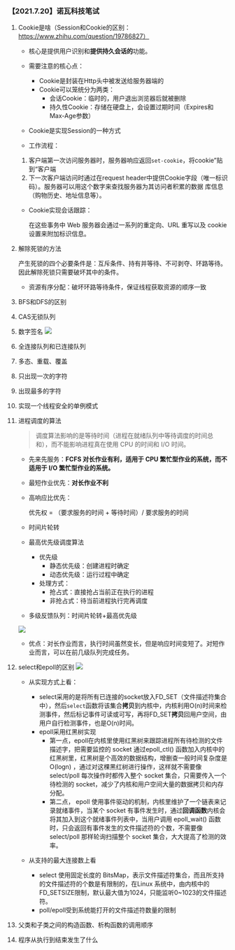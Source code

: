 ### 【2021.7.20】诺瓦科技笔试

1. Cookie是啥（Session和Cookie的区别：https://www.zhihu.com/question/19786827）
   
   - 核心是提供用户识别和**提供持久会话的**功能。

   - 需要注意的核心点：
     - Cookie是封装在Http头中被发送给服务器端的
     - Cookie可以笼统分为两类：
       - 会话Cookie：临时的，用户退出浏览器后就被删除
       - 持久性Cookie：存储在硬盘上，会设置过期时间（Expires和Max-Age参数）
   - Cookie是实现Session的一种方式

   - 工作流程：
   1. 客户端第一次访问服务器时，服务器响应返回`set-cookie`，将cookie”贴到“客户端
   2. 下一次客户端访问时通过在request header中提供Cookie字段（唯一标识码）。服务器可以用这个数字来查找服务器为其访问者积累的数据
库信息（购物历史、地址信息等）。

   - Cookie实现会话跟踪：
  
        在这些事务中 Web 服务器会通过一系列的重定向、URL 重写以及 cookie 设置来附加标识信息。

2. 解除死锁的方法
   
   产⽣死锁的四个必要条件是：互斥条件、持有并等待、不可剥夺、环路等待。因此解除死锁只需要破坏其中的条件。

   - 资源有序分配：破坏环路等待条件，保证线程获取资源的顺序一致
3. BFS和DFS的区别
4. CAS无锁队列
5. 数字签名
   ![](https://gblobscdn.gitbook.com/assets%2F-MRP-_mTHVixnnXPCTr3%2F-Mf6gTon76CdutXuS6wv%2F-Mf79JlAQvEhHK0b9njp%2Fimage.png?alt=media&token=1003b7c5-9ee2-4714-b18c-67444571c27e)
6. 全连接队列和已连接队列
7. 多态、重载、覆盖
8. 只出现一次的字符
9.  出现最多的字符
10.  实现一个线程安全的单例模式
11. 进程调度的算法
    
    > 调度算法影响的是等待时间（进程在就绪队列中等待调度的时间总和），⽽不能影响进程真在使⽤ CPU 的时间和 I/O 时间。

    - 先来先服务：**FCFS 对⻓作业有利，适⽤于 CPU 繁忙型作业的系统，⽽不适⽤于 I/O 繁忙型作业的系统。**
    - 最短作业优先：**对长作业不利**
    - 高响应比优先：

        优先权 = （要求服务的时间 + 等待时间）/ 要求服务的时间

    - 时间片轮转
    - 最⾼优先级调度算法
      - 优先级
        - 静态优先级：创建进程时确定
        - 动态优先级：运行过程中确定
      - 处理方式：
        - 抢占式：直接抢占当前正在执行的进程
        - 非抢占式：待当前进程执行完再调度

    - 多级反馈队列：时间片轮转+最高优先级
  
    ![](https://gblobscdn.gitbook.com/assets%2F-MRP-_mTHVixnnXPCTr3%2F-Mf6gTon76CdutXuS6wv%2F-Mf6gX0jx_75nuD3OvB9%2Fimage.png?alt=media&token=c6fa33ef-723a-4811-9bde-cbac54cbc2b2)
      - 优点：对长作业而言，执行时间虽然变长，但是响应时间变短了。对短作业而言，可以在前几级队列完成任务。
12. select和epoll的区别
    ![](https://gblobscdn.gitbook.com/assets%2F-MRP-_mTHVixnnXPCTr3%2F-Mf6gTon76CdutXuS6wv%2F-Mf6tKqUofQwz8oQQFWN%2Fimage.png?alt=media&token=8bb20608-ba3f-4515-8689-da9a5d9ebdec)
    - 从实现方式上看：
      - select采用的是将所有已连接的socket放入FD_SET（文件描述符集合中），然后`select`函数将该集合**拷贝**到内核中，内核利用O(n)时间来检测事件，然后标记事件可读或可写，再将FD_SET**拷贝**回用户空间，由用户自行检测事件，也是O(n)时间。
      - epoll采用红黑树实现
        - 第⼀点，epoll在内核⾥使⽤红⿊树来跟踪进程所有待检测的⽂件描述字，把需要监控的 socket 通过epoll_ctl() 函数加⼊内核中的红⿊树⾥，红⿊树是个⾼效的数据结构，增删查⼀般时间复杂度是O(logn) ，通过对这棵⿊红树进⾏操作，这样就不需要像 select/poll 每次操作时都传⼊整个 socket 集合，只需要传⼊⼀个待检测的 socket，减少了内核和⽤户空间⼤量的数据拷⻉和内存分配。
        - 第⼆点， epoll 使⽤事件驱动的机制，内核⾥维护了⼀个链表来记录就绪事件，当某个 socket 有事件发⽣时，通过**回调函数**内核会将其加⼊到这个就绪事件列表中，当⽤户调⽤ epoll_wait() 函数时，只会返回有事件发⽣的⽂件描述符的个数，不需要像 select/poll 那样轮询扫描整个 socket 集合，⼤⼤提⾼了检测的效率。

    - 从支持的最大连接数上看
      - select 使⽤固定⻓度的 BitsMap，表示⽂件描述符集合，⽽且所⽀持的⽂件描述符的个数是有限制的，在Linux 系统中，由内核中的FD_SETSIZE限制，默认最⼤值为1024，只能监听0~1023的⽂件描述符。
      - poll/epoll受到系统能打开的文件描述符数量的限制
13. 父类和子类之间的构造函数、析构函数的调用顺序
14. 程序从执行到结束发生了什么


